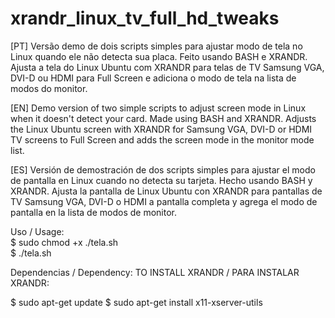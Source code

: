 # xrandr_linux_tv_full_hd_tweaks

[PT] Versão demo de dois scripts simples para ajustar modo de tela no Linux quando ele não detecta sua placa. Feito usando BASH e XRANDR. Ajusta a tela do Linux Ubuntu com XRANDR para telas de TV Samsung VGA, DVI-D ou HDMI para Full Screen e adiciona o modo de tela na lista de modos do monitor.<br/>

[EN] Demo version of two simple scripts to adjust screen mode in Linux when it doesn't detect your card. Made using BASH and XRANDR. Adjusts the Linux Ubuntu screen with XRANDR for Samsung VGA, DVI-D or HDMI TV screens to Full Screen and adds the screen mode in the monitor mode list.<br/>

[ES] Versión de demostración de dos scripts simples para ajustar el modo de pantalla en Linux cuando no detecta su tarjeta. Hecho usando BASH y XRANDR. Ajusta la pantalla de Linux Ubuntu con XRANDR para pantallas de TV Samsung VGA, DVI-D o HDMI a pantalla completa y agrega el modo de pantalla en la lista de modos de monitor.<br/>

Uso / Usage:<br/>
$ sudo chmod +x ./tela.sh<br/>
$ ./tela.sh<br/>

Dependencias / Dependency:
TO INSTALL XRANDR / PARA INSTALAR XRANDR:

$ sudo apt-get update
$ sudo apt-get install x11-xserver-utils
